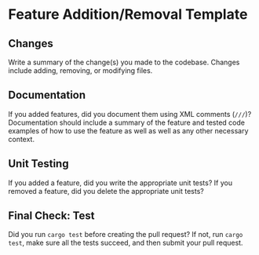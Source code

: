 # Feature Addition/Removal Template

## Changes
Write a summary of the change(s) you made to the codebase. Changes include adding, removing, or modifying files.

## Documentation
If you added features, did you document them using XML comments (`///`)? Documentation should include a summary of the feature and tested code examples of how
to use the feature as well as well as any other necessary context.

## Unit Testing
If you added a feature, did you write the appropriate unit tests? If you removed a feature, did you delete the appropriate unit tests?

## Final Check: Test
Did you run `cargo test` before creating the pull request? If not, run `cargo test`, make sure all the tests succeed, and then submit your pull request.
